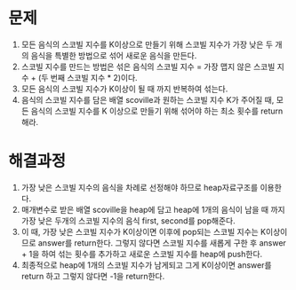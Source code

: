 # 문제
1. 모든 음식의 스코빌 지수를 K이상으로 만들기 위해 스코빌 지수가 가장 낮은 두 개의 음식을 특별한 방법으로
   섞어 새로운 음식을 만든다.
2. 스코빌 지수를 만드는 방법은 섞은 음식의 스코빌 지수 = 가장 맵지 않은 스코빌 지수 + (두 번째 스코빌 지수 * 2)이다.
3. 모든 음식의 스코빌 지수가 K이상이 될 때 까지 반복하여 섞는다.
4. 음식의 스코빌 지수를 담은 배열 scoville과 원하는 스코빌 지수 K가 주어질 때, 모든 음식의 스코빌 지수를
   K 이상으로 만들기 위해 섞어야 하는 최소 횟수를 return해라.



# 해결과정
1. 가장 낮은 스코빌 지수의 음식을 차례로 선정해야 하므로 heap자료구조를 이용한다.
2. 매개변수로 받은 배열 scoville을 heap에 담고 heap에 1개의 음식이 남을 때 까지 가장 낮은 두개의 
   스코빌 지수의 음식 first, second를 pop해준다. 
3. 이 때, 가장 낮은 스코빌 지수가 K이상이면 이후에 pop되는 스코빌 지수는 K이상이므로 answer를 return한다.
   그렇지 않다면 스코빌 지수를 새롭게 구한 후 answer + 1을 하여 섞는 횟수를 추가하고 새로운 스코빌 지수를 heap에
   push한다.
4. 최종적으로 heap에 1개의 스코빌 지수가 남게되고 그게 K이상이면 answer를 return 하고 그렇지 않다면 -1을 return한다.